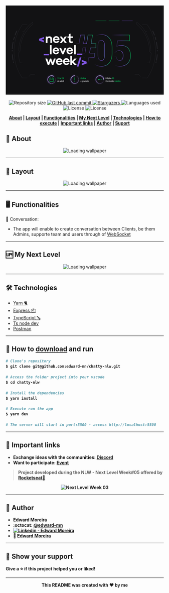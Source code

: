 <p align="center">
  <img src="./wallpapers/nlw05-logo.png" alt="Logo NLW 05"/>
</p>

<p align="center">	
  <img alt="Repository size" src="https://img.shields.io/github/repo-size/edward-mn/chatty-nlw?color=5622c9">

  <a href="https://github.com/edward-mn/chatty-nlw/commits/master">
    <img alt="GitHub last commit" src="https://img.shields.io/github/last-commit/edward-mn/chatty-nlw?color=#6050A8">
  </a> 
  
  <a href="https://github.com/edward-mn/chatty-nlw/stargazers">
    <img alt="Stargazers" src="https://img.shields.io/github/stars/edward-mn/chatty-nlw?color=5622c9&logo=github">
  </a>
  
  <img alt="Languages used" src="https://img.shields.io/github/languages/count/edward-mn/chatty-nlw?color=6050A8">

  <img alt="License" src="https://img.shields.io/badge/license-MIT-#FFF">
  
  <img alt="License" src="https://img.shields.io/badge/trail-nodejs-#3C873A">
</p>

<strong>
  <p align="center">
    <a href="#-about">About</a> |
    <a href="#-layout">Layout</a> |
    <a href="#-functionalities">Functionalities</a> |
    <a href="#-my-next-level">My Next Level</a> | 
    <a href="#-technologies">Technologies</a> |
    <a href="#-how-to-download-and-run">How to execute</a> | 
    <a href="#-important-links">Important links</a> | 
    <a href="#-author">Author</a> | 
    <a href="#-show-your-support">Suport</a>
  </p>
</strong>

## 💁 About

<p align="center">
  <img src="https://www.google.com/url?sa=i&url=https%3A%2F%2Fwallpaperaccess.com%2Floading-please-wait&psig=AOvVaw04zS8XqxvJFA9HQhGvfJE0&ust=1618960442298000&source=images&cd=vfe&ved=0CAIQjRxqFwoTCMis_eK3i_ACFQAAAAAdAAAAABAJ" alt="Loading wallpaper"/>
</p>

---

## 🎨 Layout

<p align="center">
  <img src="https://www.google.com/url?sa=i&url=https%3A%2F%2Fwallpaperaccess.com%2Floading-please-wait&psig=AOvVaw04zS8XqxvJFA9HQhGvfJE0&ust=1618960442298000&source=images&cd=vfe&ved=0CAIQjRxqFwoTCMis_eK3i_ACFQAAAAAdAAAAABAJ" alt="Loading wallpaper"/>
</p>

---

## 🖥 Functionalities

💭 Conversation:
- The app will enable to create conversation between Clients, be them Admins, supporte team and users through of [WebSocket](https://developer.mozilla.org/pt-BR/docs/Web/API/WebSockets_API)

---

## 🆙 My Next Level

<p align="center">
  <img src="https://www.google.com/url?sa=i&url=https%3A%2F%2Fwallpaperaccess.com%2Floading-please-wait&psig=AOvVaw04zS8XqxvJFA9HQhGvfJE0&ust=1618960442298000&source=images&cd=vfe&ved=0CAIQjRxqFwoTCMis_eK3i_ACFQAAAAAdAAAAABAJ" alt="Loading wallpaper"/>
</p>

---

## 🛠 Technologies 
- [Yarn 🐈](https://yarnpkg.com/)
- [Express 📦](https://github.com/expressjs/express)
- [TypeScript 🔤](https://www.typescriptlang.org/)
- [Ts node dev](https://www.npmjs.com/package/ts-node-dev)
- [Postman](https://www.postman.com/)

---

## 👷 How to [download](https://github.com/edward-mn/chatty-nlw/archive/master.zip) and <b>run<b>
```bash
# Clone's repository
$ git clone git@github.com:edward-mn/chatty-nlw.git

# Access the folder project into your vscode
$ cd chatty-nlw

# Install the dependencies
$ yarn install

# Execute run the app 
$ yarn dev

# The server will start in port:5500 - access http://localhost:5500
```
---

## 🔗 Important links

- Exchange ideas with the communities: [Discord](https://click.convertkit-mail4.com/38uwo56e62hkhlrgz9tr/reh8hohqe2r55ks2/aHR0cDovL3N0YXJ0ZXItYm90LnJvY2tldHNlYXQuZGV2L2FwaS9kaXNjb3JkL2xvZ2luP3BhcmFtPU1XWXdOV0kzWlRjdFpEQXpOUzAwT0RZNUxXRXpOVFF0TnpRME9EZzJaalkyTkRJNQ==)
- Want to participate: [Event](https://nextlevelweek.com/convite/edward-mn)

> Project developed during the **NLW - Next Level Week#05** offered by [Rocketseat🚀](https://rocketseat.com.br/)

<p align="center">
  <img src="./wallpapers/NLW#05-1920x1080.png" alt="Next Level Week 03"/>
</p>

---

## 🦹‍ Author

* **Edward Moreira**
* :octocat: [@edward-mn](https://github.com/edward-mn)
* <a href="https://www.linkedin.com/in/edward-moreira-5b3056115/">
    <img alt="Linkedin - Edward Moreira" src="https://img.shields.io/badge/-Edward--Moreira-blue?style=flat-square&logo=Linkedin&logoColor=white&link=https://www.linkedin.com/in/edward-moreira-5b3056115/">
  </a> 
* :rocket: [Edward Moreira](https://app.rocketseat.com.br/me/edward-moreira-do-nascimento-02578)

---

## 🤝 Show your support

Give a ⭐️ if this project helped you or liked!

***

<strong>
  <p align="center"> This README was created with ❤️ by me </p>
</strong>
